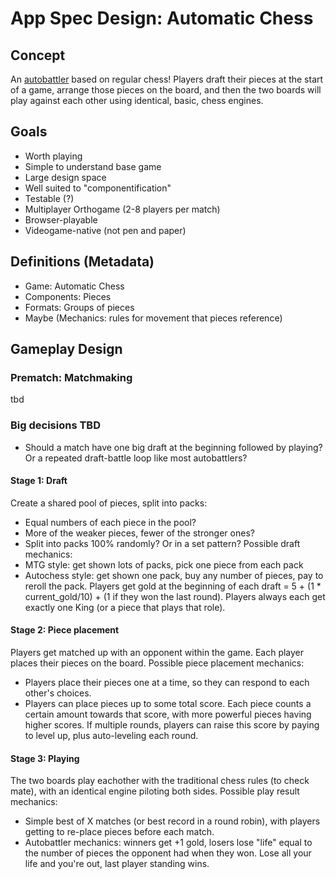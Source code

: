 # App Spec Design: Automatic Chess

## Concept
An [autobattler](https://en.wikipedia.org/wiki/Auto_battler) based on regular chess! 
Players draft their pieces at the start of a game, arrange those pieces on the board, 
and then the two boards will play against each other using identical, basic, chess engines.

## Goals
 - Worth playing
 - Simple to understand base game
 - Large design space
 - Well suited to "componentification"
 - Testable (?)
 - Multiplayer Orthogame (2-8 players per match)
 - Browser-playable
 - Videogame-native (not pen and paper)

## Definitions (Metadata)
 - Game: Automatic Chess
 - Components: Pieces
 - Formats: Groups of pieces
 - Maybe (Mechanics: rules for movement that pieces reference)
 
## Gameplay Design
### Prematch: Matchmaking
tbd
### Big decisions TBD
 - Should a match have one big draft at the beginning followed by playing? Or a repeated draft-battle loop like most autobattlers?
#### Stage 1: Draft
Create a shared pool of pieces, split into packs:
 - Equal numbers of each piece in the pool?
 - More of the weaker pieces, fewer of the stronger ones?
 - Split into packs 100% randomly? Or in a set pattern?
Possible draft mechanics:
 - MTG style: get shown lots of packs, pick one piece from each pack
 - Autochess style: get shown one pack, buy any number of pieces, pay to reroll the pack. Players get gold at the beginning of each draft = 5 + (1 * current_gold/10) + (1 if they won the last round).
Players always each get exactly one King (or a piece that plays that role).
#### Stage 2: Piece placement
Players get matched up with an opponent within the game. Each player places their pieces on the board.
Possible piece placement mechanics:
 - Players place their pieces one at a time, so they can respond to each other's choices.
 - Players can place pieces up to some total score. Each piece counts a certain amount towards that score, with more powerful pieces having higher scores. If multiple rounds, players can raise this score by paying to level up, plus auto-leveling each round.
#### Stage 3: Playing
The two boards play eachother with the traditional chess rules (to check mate), with an identical engine piloting both sides.
Possible play result mechanics:
 - Simple best of X matches (or best record in a round robin), with players getting to re-place pieces before each match.
 - Autobattler mechanics: winners get +1 gold, losers lose "life" equal to the number of pieces the opponent had when they won. Lose all your life and you're out, last player standing wins.

